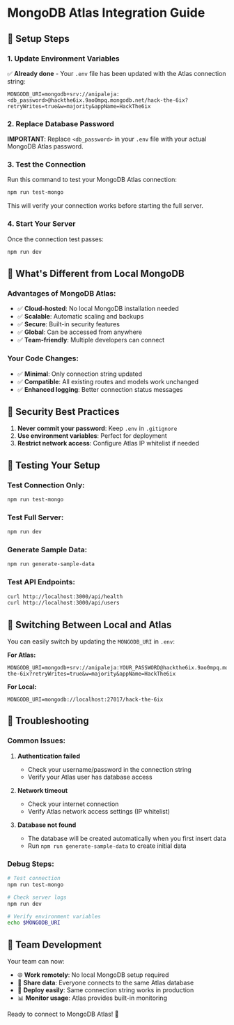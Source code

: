 # MongoDB Atlas Integration Guide

## 🔧 Setup Steps

### 1. Update Environment Variables
✅ **Already done** - Your `.env` file has been updated with the Atlas connection string:
```
MONGODB_URI=mongodb+srv://anipaleja:<db_password>@hackthe6ix.9ao0mpq.mongodb.net/hack-the-6ix?retryWrites=true&w=majority&appName=HackThe6ix
```

### 2. Replace Database Password
**IMPORTANT**: Replace `<db_password>` in your `.env` file with your actual MongoDB Atlas password.

### 3. Test the Connection
Run this command to test your MongoDB Atlas connection:
```bash
npm run test-mongo
```

This will verify your connection works before starting the full server.

### 4. Start Your Server
Once the connection test passes:
```bash
npm run dev
```

## 🚀 What's Different from Local MongoDB

### Advantages of MongoDB Atlas:
- ✅ **Cloud-hosted**: No local MongoDB installation needed
- ✅ **Scalable**: Automatic scaling and backups
- ✅ **Secure**: Built-in security features
- ✅ **Global**: Can be accessed from anywhere
- ✅ **Team-friendly**: Multiple developers can connect

### Your Code Changes:
- ✅ **Minimal**: Only connection string updated
- ✅ **Compatible**: All existing routes and models work unchanged
- ✅ **Enhanced logging**: Better connection status messages

## 🔐 Security Best Practices

1. **Never commit your password**: Keep `.env` in `.gitignore`
2. **Use environment variables**: Perfect for deployment
3. **Restrict network access**: Configure Atlas IP whitelist if needed

## 🧪 Testing Your Setup

### Test Connection Only:
```bash
npm run test-mongo
```

### Test Full Server:
```bash
npm run dev
```

### Generate Sample Data:
```bash
npm run generate-sample-data
```

### Test API Endpoints:
```bash
curl http://localhost:3000/api/health
curl http://localhost:3000/api/users
```

## 🔄 Switching Between Local and Atlas

You can easily switch by updating the `MONGODB_URI` in `.env`:

**For Atlas:**
```env
MONGODB_URI=mongodb+srv://anipaleja:YOUR_PASSWORD@hackthe6ix.9ao0mpq.mongodb.net/hack-the-6ix?retryWrites=true&w=majority&appName=HackThe6ix
```

**For Local:**
```env
MONGODB_URI=mongodb://localhost:27017/hack-the-6ix
```

## 🐛 Troubleshooting

### Common Issues:

1. **Authentication failed**
   - Check your username/password in the connection string
   - Verify your Atlas user has database access

2. **Network timeout**
   - Check your internet connection
   - Verify Atlas network access settings (IP whitelist)

3. **Database not found**
   - The database will be created automatically when you first insert data
   - Run `npm run generate-sample-data` to create initial data

### Debug Steps:
```bash
# Test connection
npm run test-mongo

# Check server logs
npm run dev

# Verify environment variables
echo $MONGODB_URI
```

## 📱 Team Development

Your team can now:
- 🌐 **Work remotely**: No local MongoDB setup required
- 🔄 **Share data**: Everyone connects to the same Atlas database  
- 🚀 **Deploy easily**: Same connection string works in production
- 📊 **Monitor usage**: Atlas provides built-in monitoring

Ready to connect to MongoDB Atlas! 🎉
